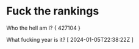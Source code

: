 # Fuck the rankings

Who the hell am I?
{ 427104 }

What fucking year is it?
[ 2024-01-05T22:38:22Z ]
